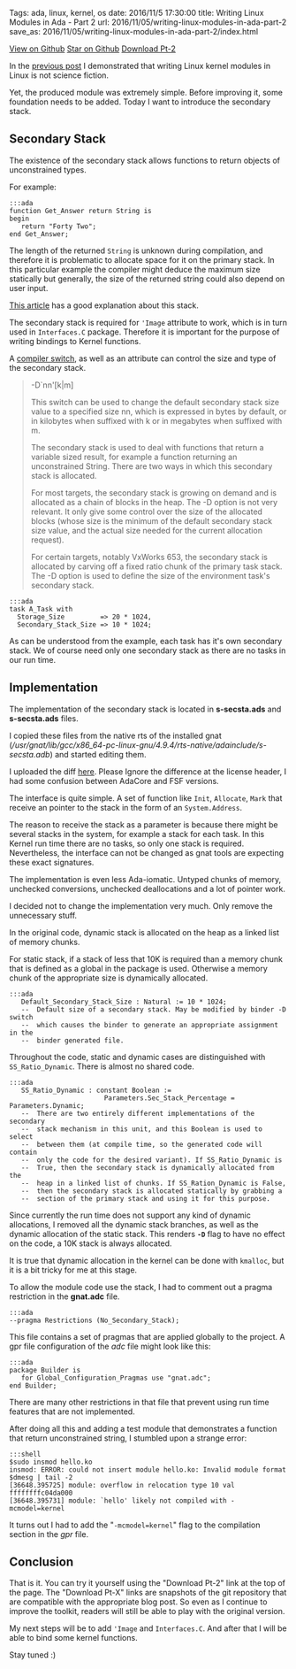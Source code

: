Tags: ada, linux, kernel, os
date: 2016/11/5 17:30:00
title: Writing Linux Modules in Ada - Part 2
url: 2016/11/05/writing-linux-modules-in-ada-part-2
save_as: 2016/11/05/writing-linux-modules-in-ada-part-2/index.html

<a class="github-button" href="https://github.com/alkhimey/Ada_Kernel_Module_Toolkit/"  data-style="mega" aria-label="View alkhimey/Ada_Kernel_Module_Toolkit on GitHub">View on Github</a>
<a class="github-button" href="https://github.com/alkhimey/Ada_Kernel_Module_Toolkit" data-icon="octicon-star" data-style="mega" data-count-href="/alkhimey/Ada_Kernel_Module_Toolkit/stargazers" data-count-api="/repos/alkhimey/Ada_Kernel_Module_Toolkit#stargazers_count" data-count-aria-label="# stargazers on GitHub" aria-label="Star alkhimey/Ada_Kernel_Module_Toolkit on GitHub">Star on Github</a>
<a class="github-button" href="https://github.com/alkhimey/Ada_Kernel_Module_Toolkit/archive/blog-post-pt-2.zip" data-icon="octicon-cloud-download" data-style="mega" aria-label="Download alkhimey/Ada_Kernel_Module_Toolkit on GitHub">Download Pt-2</a>


<script async defer src="https://buttons.github.io/buttons.js"></script>

<!--
<a href="https://github.com/alkhimey/Ada_Kernel_Module_Toolkit"><img style="position: absolute; top: 0; right: 0; border: 0;" src="https://camo.githubusercontent.com/a6677b08c955af8400f44c6298f40e7d19cc5b2d/68747470733a2f2f73332e616d617a6f6e6177732e636f6d2f6769746875622f726962626f6e732f666f726b6d655f72696768745f677261795f3664366436642e706e67" alt="Fork me on GitHub" data-canonical-src="https://s3.amazonaws.com/github/ribbons/forkme_right_gray_6d6d6d.png"></a>
-->

In the [previous post](/2016/10/23/writing-linux-modules-in-ada-part-1/) I demonstrated that writing Linux kernel modules in Linux is not science fiction.

Yet, the produced module was extremely simple. Before improving it, some foundation needs to be added. Today I want to introduce the secondary stack.

## Secondary Stack

The existence of the secondary stack allows functions to return objects of unconstrained types.

For example:

    :::ada
    function Get_Answer return String is
    begin
       return "Forty Two";
    end Get_Answer;

The length of the returned ```String``` is unknown during compilation, and therefore it is problematic to allocate space for it on the primary stack. In this particular example the compiler might deduce the maximum size statically but generally, the size of the returned string could also depend on user input.

[This article](https://docs.adacore.com/gnat_ugx-docs/html/gnat_ugx/gnat_ugx/the_secondary_stack.html) has a good explanation about this stack.

The secondary stack is required for ```'Image``` attribute to work, which is in turn used in ```Interfaces.C``` package. Therefore it is important for the purpose of writing bindings to Kernel functions.

A [compiler switch](https://gcc.gnu.org/onlinedocs/gnat_ugn/Switches-for-gnatbind.html#index-g_t-D-_0028gnatbind_0029-683), as well as an attribute can control the size and type of the secondary stack.

> -D`nn'[k|m]
>    
>    This switch can be used to change the default secondary stack size value to a specified size nn, which is expressed in bytes by default, or in kilobytes when suffixed with k or in megabytes when suffixed with m.
>
>    The secondary stack is used to deal with functions that return a variable sized result, for example a function returning an unconstrained String. There are two ways in which this secondary stack is allocated.
>    
>    For most targets, the secondary stack is growing on demand and is allocated as a chain of blocks in the heap. The -D option is not very relevant. It only give some control over the size of the allocated blocks (whose size is the minimum of the default secondary stack size value, and the actual size needed for the current allocation request).
>    
>    For certain targets, notably VxWorks 653, the secondary stack is allocated by carving off a fixed ratio chunk of the primary task stack. The -D option is used to define the size of the environment task's secondary stack.
>

    :::ada
    task A_Task with
      Storage_Size         => 20 * 1024,
      Secondary_Stack_Size => 10 * 1024;

As can be understood from the example, each task has it's own secondary stack. We of course need only one secondary stack as there are no tasks in our run time.

## Implementation

The implementation of the secondary stack is located in **s-secsta.ads** and **s-secsta.ads** files.

I copied these files from the native rts of the installed gnat (_/usr/gnat/lib/gcc/x86_64-pc-linux-gnu/4.9.4/rts-native/adainclude/s-secsta.adb_) and started editing them.

I uploaded the diff [here](https://gist.github.com/alkhimey/0e859655e32a5289e95ee193d76fabdf/revisions). Please Ignore the difference at the license header, I had some confusion between AdaCore and FSF versions.


The interface is quite simple. A set of function like ```Init```, ```Allocate```, ```Mark``` that receive an pointer to the stack in the form of an ```System.Address```.

The reason to receive the stack as a parameter is because there might be several stacks in the system, for example a stack for each task. In this Kernel run time there are no tasks, so only one stack is required. Nevertheless, the interface can not be changed as gnat tools are expecting these exact signatures.

The implementation is even less Ada-iomatic. Untyped chunks of memory, unchecked conversions, unchecked deallocations and a lot of pointer work.

I decided not to change the implementation very much. Only remove the unnecessary stuff.

In the original code, dynamic stack is allocated on the heap as a linked list of memory chunks.

For static stack, if a stack of less that 10K is required than a memory chunk that is defined as a global in the package is used. Otherwise a memory chunk of the appropriate size is dynamically allocated.

    :::ada
       Default_Secondary_Stack_Size : Natural := 10 * 1024;
       --  Default size of a secondary stack. May be modified by binder -D switch
       --  which causes the binder to generate an appropriate assignment in the
       --  binder generated file.

Throughout the code, static and dynamic cases are distinguished with ```SS_Ratio_Dynamic```. There is almost no shared code.

    :::ada
       SS_Ratio_Dynamic : constant Boolean :=
                            Parameters.Sec_Stack_Percentage = Parameters.Dynamic;
       --  There are two entirely different implementations of the secondary
       --  stack mechanism in this unit, and this Boolean is used to select
       --  between them (at compile time, so the generated code will contain
       --  only the code for the desired variant). If SS_Ratio_Dynamic is
       --  True, then the secondary stack is dynamically allocated from the
       --  heap in a linked list of chunks. If SS_Ration_Dynamic is False,
       --  then the secondary stack is allocated statically by grabbing a
       --  section of the primary stack and using it for this purpose.


Since currently the run time does not support any kind of dynamic allocations, I removed all the dynamic stack branches, as well as the dynamic allocation of the static stack. This renders **```-D```** flag to have no effect on the code, a 10K stack is always allocated.

It is true that dynamic allocation in the kernel can be done with ```kmalloc```, but it is a bit tricky for me at this stage.

To allow the module code use the stack, I had to comment out a pragma restriction in the **gnat.adc** file.

    :::ada
    --pragma Restrictions (No_Secondary_Stack);

This file contains a set of pragmas that are applied globally to the project. A gpr file configuration of the _adc_ file might look like this:

    :::ada
    package Builder is
       for Global_Configuration_Pragmas use "gnat.adc";
    end Builder;

There are many other restrictions in that file that prevent using run time features that are not implemented.

After doing all this and adding a test module that demonstrates a function that return unconstrained string, I stumbled upon a strange error:

    :::shell
    $sudo insmod hello.ko 
    insmod: ERROR: could not insert module hello.ko: Invalid module format
    $dmesg | tail -2
    [36648.395725] module: overflow in relocation type 10 val ffffffffc04da000
    [36648.395731] module: `hello' likely not compiled with -mcmodel=kernel

It turns out I had to add the "```-mcmodel=kernel```" flag to the compilation section in the _gpr_ file.

## Conclusion
That is it. You can try it yourself using the "Download Pt-2" link at the top of the page. The "Download Pt-X" links are snapshots of the git repository that are compatible with the appropriate blog post. So even as I continue to improve the toolkit, readers will still be able to play with the original version.

My next steps will be to add ```'Image``` and ```Interfaces.C```. And after that I will be able to bind some kernel functions.

Stay tuned :)
